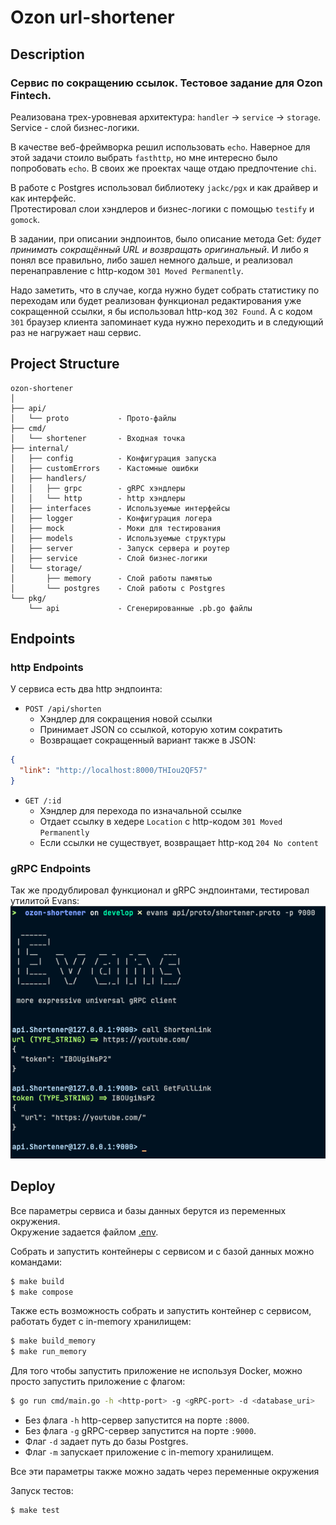 # Ozon url-shortener

## Description

### Сервис по сокращению ссылок. Тестовое задание для Ozon Fintech.

Реализована трех-уровневая архитектура: `handler` -> `service` -> `storage`.  
Service - слой бизнес-логики.

В качестве веб-фреймворка решил использовать `echo`. Наверное для этой задачи стоило выбрать `fasthttp`,
но мне интересно было попробовать `echo`. В своих же проектах чаще отдаю предпочтение `chi`.

В работе с Postgres использовал библиотеку `jackc/pgx` и как драйвер и как интерфейс.  
Протестировал слои хэндлеров и бизнес-логики с помощью `testify` и `gomock`.

В задании, при описании эндпоинтов, было описание метода Get: *будет принимать сокращённый URL и возвращать оригинальный*.
И либо я понял все правильно, либо зашел немного дальше, и реализовал перенаправление с 
http-кодом `301 Moved Permanently`.

Надо заметить, что в случае, когда нужно будет собрать
статистику по переходам или будет реализован функционал редактирования уже сокращенной ссылки, 
я бы использовал http-код `302 Found`. А с кодом `301` браузер клиента запоминает куда нужно 
переходить и в следующий раз не нагружает наш сервис.


## Project Structure
```
ozon-shortener
│
├── api/
│   └── proto           - Прото-файлы
├── cmd/
│   └── shortener       - Входная точка
├── internal/
│   ├── config          - Конфигурация запуска
│   ├── customErrors    - Кастомные ошибки
│   ├── handlers/
│   │   ├── grpc        - gRPC хэндлеры
│   │   └── http        - http хэндлеры
│   ├── interfaces      - Используемые интерфейсы
│   ├── logger          - Конфигурация логера
│   ├── mock            - Моки для тестирования
│   ├── models          - Используемые структуры
│   ├── server          - Запуск сервера и роутер
│   ├── service         - Слой бизнес-логики
│   └── storage/        
│       ├── memory      - Слой работы памятью
│       └── postgres    - Слой работы с Postgres
└── pkg/
    └── api             - Сгенерированные .pb.go файлы
```

## Endpoints

### http Endpoints

У сервиса есть два http эндпоинта:

- `POST /api/shorten`
    - Хэндлер для сокращения новой ссылки
    - Принимает JSON со ссылкой, которую хотим сократить
    - Возвращает сокращенный вариант также в JSON:

```json
{
  "link": "http://localhost:8000/THIou2QF57"
}
```

- `GET /:id`
  - Хэндлер для перехода по изначальной ссылке
  - Отдает ссылку в хедере `Location` с http-кодом `301 Moved Permanently`
  - Если ссылки не существует, возвращает http-код `204 No content`

### gRPC Endpoints

Так же продублировал функционал и gRPC эндпоинтами, тестировал утилитой Evans:
![evans](rpics/evans.png)

## Deploy

Все параметры сервиса и базы данных берутся из переменных окружения.  
Окружение задается файлом [.env](.env).

Собрать и запустить контейнеры с сервисом и с базой данных можно командами:
```sh 
$ make build
$ make compose
```

Также есть возможность собрать и запустить контейнер с сервисом, 
работать будет с in-memory хранилищем:
```sh 
$ make build_memory
$ make run_memory
```

Для того чтобы запустить приложение не используя Docker, можно просто запустить приложение с флагом:
```sh
$ go run cmd/main.go -h <http-port> -g <gRPC-port> -d <database_uri>
```
- Без флага `-h` http-сервер запустится на порте `:8000`.
- Без флага `-g` gRPC-сервер запустится на порте `:9000`.
- Флаг `-d` задает путь до базы Postgres.
- Флаг `-m` запускает приложение с in-memory хранилищем.

Все эти параметры также можно задать через переменные окружения

Запуск тестов:
```sh
$ make test
```